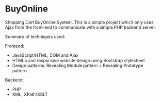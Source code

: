 BuyOnline
=========

Shopping Cart BuyOnline System. This is a simple project which only uses Ajax from the front-end to communicate with a simple PHP backend server.

Summary of techniques used:


Frontend:

- JavaScript/HTML, DOM and Ajax
- HTML5 and responsive website design using Bootstrap stylesheet
- Design patterns: Revealing Module pattern + Revealing Prototype pattern


Backend:

- PHP
- XML, XPath/XSLT

